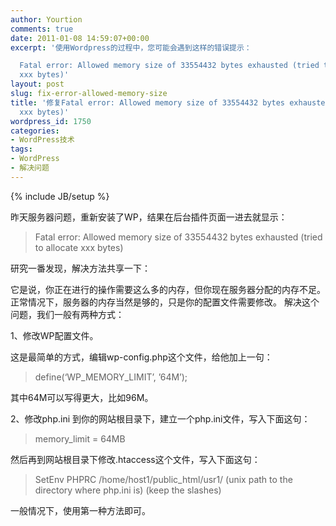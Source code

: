 ```yaml
---
author: Yourtion
comments: true
date: 2011-01-08 14:59:07+00:00
excerpt: '使用Wordpress的过程中，您可能会遇到这样的错误提示：

  Fatal error: Allowed memory size of 33554432 bytes exhausted (tried to allocate
  xxx bytes)'
layout: post
slug: fix-error-allowed-memory-size
title: '修复Fatal error: Allowed memory size of 33554432 bytes exhausted (tried to allocate
  xxx bytes)'
wordpress_id: 1750
categories:
- WordPress技术
tags:
- WordPress
- 解决问题
---
```

{% include JB/setup %}

昨天服务器问题，重新安装了WP，结果在后台插件页面一进去就显示：


<blockquote>Fatal error: Allowed memory size of 33554432 bytes exhausted (tried to allocate xxx bytes)</blockquote>


研究一番发现，解决方法共享一下：

它是说，你正在进行的操作需要这么多的内存，但你现在服务器分配的内存不足。
正常情况下，服务器的内存当然是够的，只是你的配置文件需要修改。
解决这个问题，我们一般有两种方式：

1、修改WP配置文件。

这是最简单的方式，编辑wp-config.php这个文件，给他加上一句：


<blockquote>define(‘WP_MEMORY_LIMIT’, ’64M’);</blockquote>


其中64M可以写得更大，比如96M。

2、修改php.ini
到你的网站根目录下，建立一个php.ini文件，写入下面这句：


<blockquote>memory_limit = 64MB</blockquote>


然后再到网站根目录下修改.htaccess这个文件，写入下面这句：


<blockquote>SetEnv PHPRC /home/host1/public_html/usr1/
(unix path to the directory where php.ini is)
(keep the slashes)</blockquote>


一般情况下，使用第一种方法即可。
